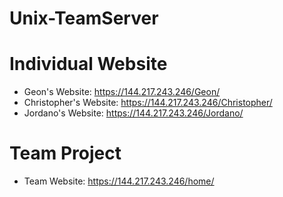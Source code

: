 # Unix-TeamServer

# Individual Website

  * Geon's Website: https://144.217.243.246/Geon/
  * Christopher's Website: https://144.217.243.246/Christopher/
  * Jordano's Website: https://144.217.243.246/Jordano/

# Team Project

  * Team Website: https://144.217.243.246/home/
